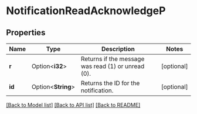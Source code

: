 # NotificationReadAcknowledgeP

## Properties

Name | Type | Description | Notes
------------ | ------------- | ------------- | -------------
**r** | Option<**i32**> | Returns if the message was read (1) or unread (0). | [optional]
**id** | Option<**String**> | Returns the ID for the notification. | [optional]

[[Back to Model list]](../README.md#documentation-for-models) [[Back to API list]](../README.md#documentation-for-api-endpoints) [[Back to README]](../README.md)
